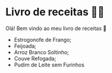 # Livro de receitas :man_cook:

Olá! Bem vindo ao meu livro de receitas :wave:

- Estrogonofe de Frango;
- Feijoada;
- Arroz Branco Soltinho;
- Couve Refogada;
- Pudim de Leite sem Furinhos
